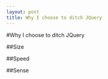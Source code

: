 ```yaml
---
layout: post
title: Why I choose to ditch JQuery
--- 
```


#Why I choose to ditch JQuery

##Size


##Speed


##Sense


